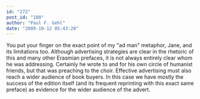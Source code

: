 ```yaml
---
id: "272"
post_id: "180"
author: "Paul F. Gehl"
date: "2009-10-12 05:43:20"
---
```

You put your finger on the exact point of my "ad man" metaphor, Jane, and its limitations too. Although advertising strategies are clear in the rhetoric of this and many other Erasmian prefaces, it is not always entirely clear whom he was addressing. Certainly he wrote to and for his own circle of humanist friends, but that was preaching to the choir. Effective advertising must also reach a wider audience of book buyers. In this case we have mostly the success of the edition itself (and its frequent reprinting with this exact same preface) as evidence for the wider audience of the advert.
